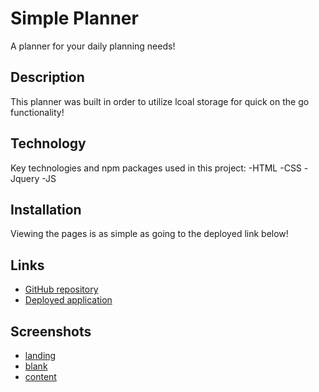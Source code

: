 # Simple Planner
A planner for your daily planning needs!

## Description
This planner was built in order to utilize lcoal storage for quick on the go functionality!

## Technology
Key technologies and npm packages used in this project:
-HTML
-CSS
-Jquery
-JS

## Installation
Viewing the pages is as simple as going to the deployed link below!

## Links
- [GitHub repository](https://github.com/kekehua/Portfolio)
- [Deployed application]( https://kekehua.github.io/Portfolio/)

## Screenshots

- [landing](./assets/images/landing.png)
- [blank](./assets/images/blank.png)
- [content](./assets/images/with%20item.png)
